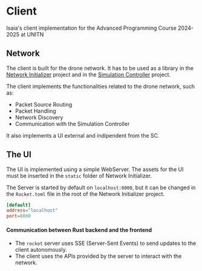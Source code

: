 # Client
Isaia's client implementation for the Advanced Programming Course 2024-2025 at UNITN

## Network
The client is built for the drone network. It has to be used as a library in the [Network Initializer](http://github.com/Rustbusters/network-initializer) project and in the [Simulation Controller](http://github.com/Rustbusters/simulation-controller) project.

The client implements the functionalities related to the drone network, such as:
- Packet Source Routing
- Packet Handling
- Network Discovery
- Communication with the Simulation Controller

It also implements a UI external and indipendent from the SC.

## The UI
The UI is implemented using a simple WebServer. The assets for the UI must be inserted in the `static` folder of Network Initializer.

The Server is started by default on `localhost:8000`, but it can be changed in the `Rocket.toml` file in the root of the Network Initializer project.
```toml
[default]
address="localhost"
port=8080
```

#### Communication between Rust backend and the frontend
- The `rocket` server uses SSE (Server-Sent Events) to send updates to the client autonomously.
- The client uses the APIs provided by the server to interact with the network.

